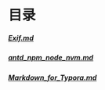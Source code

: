 # 目录

##### [Exif.md]

##### [antd_npm_node_nvm.md]

##### [Markdown_for_Typora.md]

[exif.md]: https://github.com/yocc/jacket/blob/master/jug/Exif.md "Exif.md"
[antd_npm_node_nvm.md]: https://github.com/yocc/jacket/blob/master/jug/antd%20npm%20node%20nvm.md "font"
[markdown_for_typora.md]: https://github.com/yocc/jacket/blob/master/jug/Markdown_for_Typora.md "mac"
